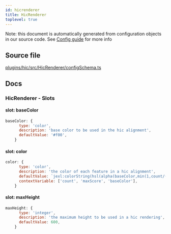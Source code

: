 ```yaml
---
id: hicrenderer
title: HicRenderer
toplevel: true
---
```


Note: this document is automatically generated from configuration objects in our
source code. See [Config guide](/docs/config_guide) for more info

## Source file

[plugins/hic/src/HicRenderer/configSchema.ts](https://github.com/GMOD/jbrowse-components/blob/main/plugins/hic/src/HicRenderer/configSchema.ts)

## Docs

### HicRenderer - Slots

#### slot: baseColor

```js
baseColor: {
      type: 'color',
      description: 'base color to be used in the hic alignment',
      defaultValue: '#f00',
    }
```

#### slot: color

```js
color: {
      type: 'color',
      description: 'the color of each feature in a hic alignment',
      defaultValue: `jexl:colorString(hsl(alpha(baseColor,min(1,count/(maxScore/20)))))`,
      contextVariable: ['count', 'maxScore', 'baseColor'],
    }
```

#### slot: maxHeight

```js
maxHeight: {
      type: 'integer',
      description: 'the maximum height to be used in a hic rendering',
      defaultValue: 600,
    }
```
